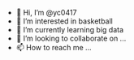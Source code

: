- 👋 Hi, I’m @yc0417
- 👀 I’m interested in basketball
- 🌱 I’m currently learning big data
- 💞️ I’m looking to collaborate on ...
- 📫 How to reach me ...

<!---
yc0417/yc0417 is a ✨ special ✨ repository because its `README.md` (this file) appears on your GitHub profile.
You can click the Preview link to take a look at your changes.
--->
